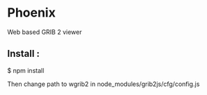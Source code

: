 Phoenix
=======

Web based GRIB 2 viewer

## Install : 
 $ npm install

 Then change path to wgrib2 in node_modules/grib2js/cfg/config.js
